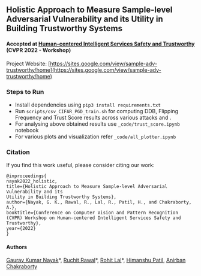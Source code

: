 ## Holistic Approach to Measure Sample-level Adversarial Vulnerability and its Utility in Building Trustworthy Systems
#### Accepted at [Human-centered Intelligent Services Safety and Trustworthy](https://sites.google.com/nycu.edu.tw/hcis/home) (CVPR 2022 - Workshop)

Project Website: [https://sites.google.com/view/sample-adv-trustworthy/home](https://sites.google.com/view/sample-adv-trustworthy/home)

### Steps to Run

- Install dependencies using `pip3 install requirements.txt`
- Run `scripts/csv_CIFAR_PGD_train.sh` for computing DDB, Flipping Frequency and Trust Score results across various attacks and .
- For analysing above obtained results use `_code/trust_score.ipynb` notebook
- For various plots and visualization refer `_code/all_plotter.ipynb`


### Citation 

If you find this work useful, please consider citing our work: 

```
@inproceedings{
nayak2022_holistic,
title={Holistic Approach to Measure Sample-level Adversarial Vulnerability and its
Utility in Building Trustworthy Systems},
author={Nayak, G. K., Rawal, R., Lal, R., Patil, H., and Chakraborty, A.},
booktitle={Conference on Computer Vision and Pattern Recognition (CVPR) Workshop on Human-centered Intelligent Services Safety and Trustworthy},
year={2022}
}
```

#### Authors

[Gaurav Kumar Nayak](https://sites.google.com/view/gauravnayak/)\*, [Ruchit Rawal](https://jarvvvis.github.io/)\*, [Rohit Lal](https://take2rohit.github.io/)\*, [Himanshu Patil](https://in.linkedin.com/in/hipatil), [Anirban Chakraborty](http://visual-computing.in/wp-content/uploads/2017/08/anirban-chakraborty.html) 

